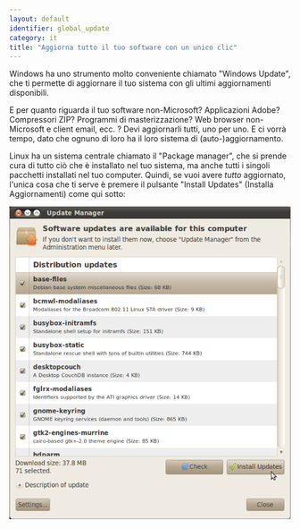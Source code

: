 ```yaml
---
layout: default
identifier: global_update
category: it
title: "Aggiorna tutto il tuo software con un unico clic"
---
```


Windows ha uno strumento molto conveniente chiamato "Windows Update", che 
ti permette di aggiornare il tuo sistema con gli ultimi aggiornamenti disponibili.

E per quanto riguarda il tuo software non-Microsoft? Applicazioni Adobe? 
Compressori ZIP? Programmi di masterizzazione? Web browser non-Microsoft e 
client email, ecc. ? Devi aggiornarli tutti, uno per uno. E ci vorrà tempo, 
dato che ognuno di loro ha il loro sistema di (auto-)aggiornamento.

Linux ha un sistema centrale chiamato il "Package manager", che si 
prende cura di tutto ciò che è installato nel tuo sistema, ma anche tutti 
i singoli pacchetti installati nel tuo computer. Quindi, se vuoi avere 
<i>tutto</i> aggiornato, l'unica cosa che ti serve è premere il pulsante 
"Install Updates" (Installa Aggiornamenti) come qui sotto:

<img src="/img/global_update.png" />




